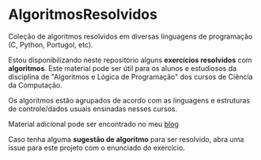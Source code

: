 # AlgoritmosResolvidos
Coleção de algoritmos resolvidos em diversas linguagens de programação (C, Python, Portugol, etc). 

Estou disponibilizando neste repositório alguns <b>exercícios resolvidos</b> com <b>algoritmos</b>. 
Este material pode ser útil para os alunos e estudiosos da disciplina de "Algoritmos e Lógica de Programação" dos cursos de Ciência da Computação.

Os algoritmos estão agrupados de acordo com as linguagens e estruturas de controle/dados usuais ensinadas nesses cursos.

Material adicional pode ser encontrado no meu <a href="http://josecintra.com/blog/">blog</a>

Caso tenha alguma <b>sugestão de algoritmo</b> para ser resolvido, abra uma issue para este projeto com o enunciado do exercício. 
